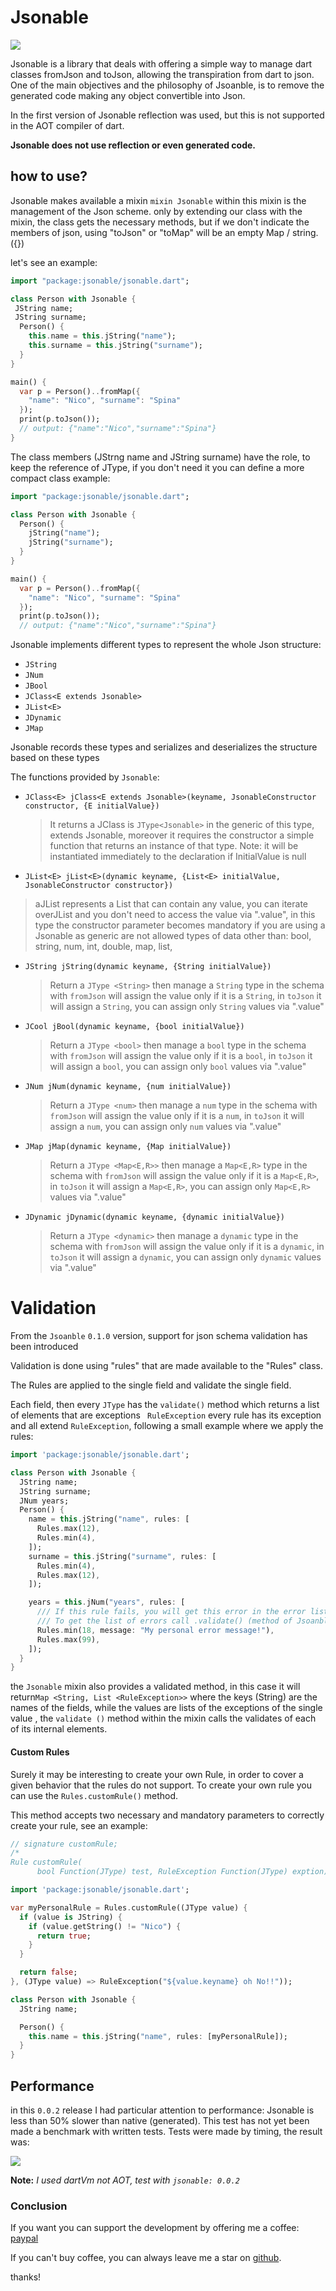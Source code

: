 # Jsonable 

![](./coverage_badge.svg)

Jsonable is a library that deals with offering a simple way to manage dart classes fromJson and toJson, allowing the transpiration from dart to json.
One of the main objectives and the philosophy of Jsoanble, is to remove the generated code making any object convertible into Json.

In the first version of Jsonable reflection was used, but this is not supported in the AOT compiler of dart.

**Jsonable does not use reflection or even generated code.**

## how to use?

Jsonable makes available a mixin `mixin Jsonable` within this mixin is the management of the Json scheme.
only by extending our class with the mixin, the class gets the necessary methods, but if we don't indicate the members of json, using "toJson" or "toMap" will be an empty Map / string. ({})

let's see an example:

```dart
import "package:jsonable/jsonable.dart";

class Person with Jsonable {
 JString name;
 JString surname;
  Person() {
    this.name = this.jString("name");
    this.surname = this.jString("surname");
  }
}

main() {
  var p = Person()..fromMap({
    "name": "Nico", "surname": "Spina"
  });
  print(p.toJson());
  // output: {"name":"Nico","surname":"Spina"}
}
```
The class members (JStrng name and JString surname) have the role, to keep the reference of JType, if you don't need it you can define a more compact class
example:
```dart
import "package:jsonable/jsonable.dart";

class Person with Jsonable {
  Person() {
    jString("name");
    jString("surname");
  }
}

main() {
  var p = Person()..fromMap({
    "name": "Nico", "surname": "Spina"
  });
  print(p.toJson());
  // output: {"name":"Nico","surname":"Spina"}
```

Jsonable implements different types to represent the whole Json structure:

* `JString`
* `JNum`
* `JBool`
* `JClass<E extends Jsonable>`
* `JList<E>` 
* `JDynamic` 
* `JMap` 


Jsonable records these types and serializes and deserializes the structure based on these types

The functions provided by `Jsonable`:

* `JClass<E> jClass<E extends Jsonable>(keyname, JsonableConstructor constructor, {E initialValue}) `

  > It returns a JClass is `JType<Jsonable>` in the generic of this type, extends Jsonable, moreover it requires the constructor a simple function that returns an instance of that type.
  > Note: it will be instantiated immediately to the declaration if InitialValue is null

*  `JList<E> jList<E>(dynamic keyname, {List<E> initialValue, JsonableConstructor constructor})`

  > aJList represents a List that can contain any value, you can iterate overJList and you don't need to access the value via ".value", in this type the constructor parameter becomes mandatory if you are using a Jsonable as generic are not allowed types of data other than: bool, string, num, int, double, map, list,

* `JString jString(dynamic keyname, {String initialValue})` 

  > Return a `JType <String>` then manage a `String` type in the schema with `fromJson` will assign the value only if it is a `String`, in `toJson` it will assign a `String`, you can assign only `String` values via ".value"

* `JCool jBool(dynamic keyname, {bool initialValue})`

  > Return a `JType <bool>` then manage a `bool` type in the schema with `fromJson` will assign the value only if it is a `bool`, in `toJson` it will assign a `bool`, you can assign only `bool` values via ".value"

* `JNum jNum(dynamic keyname, {num initialValue})`

  > Return a `JType <num>` then manage a `num` type in the schema with `fromJson` will assign the value only if it is a `num`, in `toJson` it will assign a  `num`, you can assign only `num` values via ".value"

* `JMap jMap(dynamic keyname, {Map initialValue})`

  > Return a `JType <Map<E,R>>` then manage a `Map<E,R>` type in the schema with `fromJson` will assign the value  only if it is a `Map<E,R>`, in `toJson` it will assign a `Map<E,R>`, you can assign only `Map<E,R>` values via ".value"

* `JDynamic jDynamic(dynamic keyname, {dynamic initialValue})`

  > Return a `JType <dynamic>` then manage a `dynamic` type in the schema with `fromJson` will assign the value  only if it is a `dynamic`, in `toJson` it will assign a `dynamic`, you can assign only `dynamic` values via ".value"



# Validation 

From the `Jsoanble` `0.1.0` version, support for json schema validation has been introduced

Validation is done using "rules" that are made available to the "Rules" class.

The Rules are applied to the single field and validate the single field.

Each field, then every `JType` has the `validate()` method which returns a list of elements that are exceptions ` RuleException` every rule has its exception and all extend `RuleException`, following a small example where we apply the rules:

```dart
import 'package:jsonable/jsonable.dart';

class Person with Jsonable {
  JString name;
  JString surname;
  JNum years;
  Person() {
    name = this.jString("name", rules: [
      Rules.max(12),
      Rules.min(4),
    ]);
    surname = this.jString("surname", rules: [
      Rules.min(4),
      Rules.max(12),
    ]);

    years = this.jNum("years", rules: [
      /// If this rule fails, you will get this error in the error list: GteRuleExcpetion
      /// To get the list of errors call .validate() (method of Jsoanble object)
      Rules.min(18, message: "My personal error message!"),
      Rules.max(99),
    ]);
  }
}
```

the `Jsonable` mixin also provides a validated method, in this case it will return` Map <String, List <RuleException>> ` where the keys (String) are the names of the fields, while the values are lists of the exceptions of the single value , the `validate ()` method within the mixin calls the validates of each of its internal elements.

#### Custom Rules

Surely it may be interesting to create your own Rule, in order to cover a given behavior that the rules do not support.
To create your own rule you can use the `Rules.customRule()` method.

This method accepts two necessary and mandatory parameters to correctly create your rule, see an example:

```dart
// signature customRule;  
/*
Rule customRule(
      bool Function(JType) test, RuleException Function(JType) exption) */

import 'package:jsonable/jsonable.dart';

var myPersonalRule = Rules.customRule((JType value) {
  if (value is JString) {
    if (value.getString() != "Nico") {
      return true;
    }
  }

  return false;
}, (JType value) => RuleException("${value.keyname} oh No!!"));

class Person with Jsonable {
  JString name;

  Person() {
    this.name = this.jString("name", rules: [myPersonalRule]);
  }
}

```

## Performance

in this  `0.0.2` release I had particular attention to performance: Jsonable is less than 50% slower than native (generated).
This test has not yet been made a benchmark with written tests.
Tests were made by timing, the result was:

![](./assets/bench.png)

**Note:** *I used dartVm not AOT, test with `jsonable: 0.0.2`*



### Conclusion

If you want you can support the development by offering me a coffee: [paypal](https://www.paypal.com/donate/?token=vm8zFQO-fdND2nUoQj1Qlasgv_-HBXfWnCPrQByr004Dhj5jc2AeBesdxe9AVcIiPYlezG&country.x=IT&locale.x=IT)

If you can't buy coffee, you can always leave me a star on [github](https://github.com/SpinaNico/jsonable).

thanks!